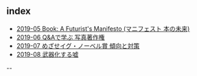 ## index

+ [2019-05 Book: A Futurist's Manifesto (マニフェスト 本の未来)](./2019-05.md)  
+ [2019-06 Q&Aで学ぶ 写真著作権](./2019-06.md)  
+ [2019-07 めざせイグ・ノーベル賞 傾向と対策](./2019-07.md)  
+ [2019-08 武器化する嘘](./2019-08.md)  



--  
